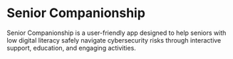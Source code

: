 # Senior Companionship
 Senior Companionship is a user-friendly app designed to help seniors with low digital literacy safely navigate cybersecurity risks through interactive support, education, and engaging activities.
